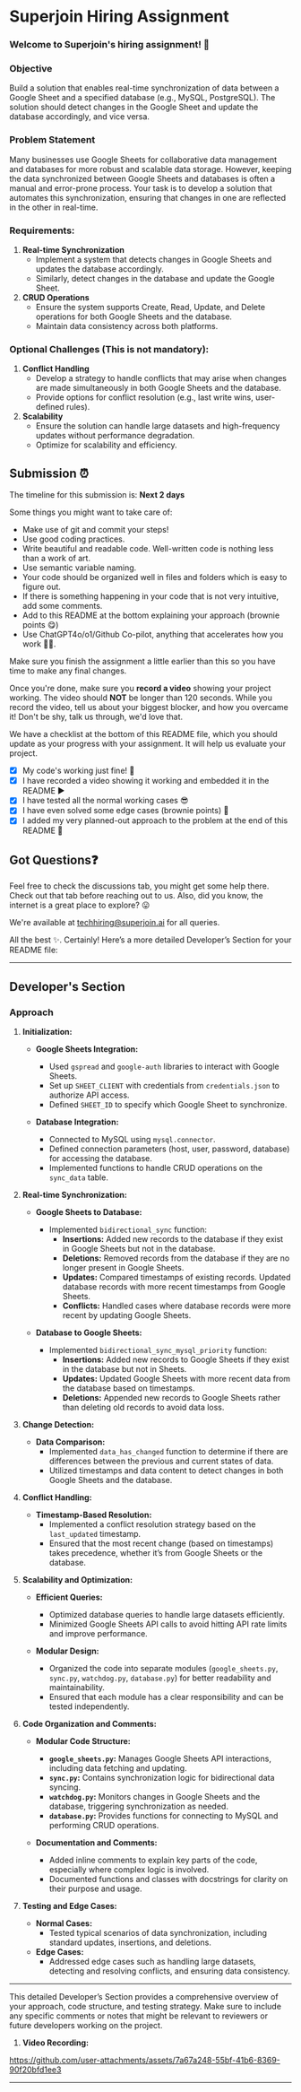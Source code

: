# Superjoin Hiring Assignment

### Welcome to Superjoin's hiring assignment! 🚀

### Objective
Build a solution that enables real-time synchronization of data between a Google Sheet and a specified database (e.g., MySQL, PostgreSQL). The solution should detect changes in the Google Sheet and update the database accordingly, and vice versa.

### Problem Statement
Many businesses use Google Sheets for collaborative data management and databases for more robust and scalable data storage. However, keeping the data synchronized between Google Sheets and databases is often a manual and error-prone process. Your task is to develop a solution that automates this synchronization, ensuring that changes in one are reflected in the other in real-time.

### Requirements:
1. **Real-time Synchronization**
   - Implement a system that detects changes in Google Sheets and updates the database accordingly.
   - Similarly, detect changes in the database and update the Google Sheet.
2. **CRUD Operations**
   - Ensure the system supports Create, Read, Update, and Delete operations for both Google Sheets and the database.
   - Maintain data consistency across both platforms.

### Optional Challenges (This is not mandatory):
1. **Conflict Handling**
   - Develop a strategy to handle conflicts that may arise when changes are made simultaneously in both Google Sheets and the database.
   - Provide options for conflict resolution (e.g., last write wins, user-defined rules).
2. **Scalability**
   - Ensure the solution can handle large datasets and high-frequency updates without performance degradation.
   - Optimize for scalability and efficiency.

## Submission ⏰
The timeline for this submission is: **Next 2 days**

Some things you might want to take care of:
- Make use of git and commit your steps!
- Use good coding practices.
- Write beautiful and readable code. Well-written code is nothing less than a work of art.
- Use semantic variable naming.
- Your code should be organized well in files and folders which is easy to figure out.
- If there is something happening in your code that is not very intuitive, add some comments.
- Add to this README at the bottom explaining your approach (brownie points 😋)
- Use ChatGPT4o/o1/Github Co-pilot, anything that accelerates how you work 💪🏽. 

Make sure you finish the assignment a little earlier than this so you have time to make any final changes.

Once you're done, make sure you **record a video** showing your project working. The video should **NOT** be longer than 120 seconds. While you record the video, tell us about your biggest blocker, and how you overcame it! Don't be shy, talk us through, we'd love that.

We have a checklist at the bottom of this README file, which you should update as your progress with your assignment. It will help us evaluate your project.

- [x] My code's working just fine! 🥳
- [x] I have recorded a video showing it working and embedded it in the README ▶️
- [x] I have tested all the normal working cases 😎
- [x] I have even solved some edge cases (brownie points) 💪
- [x] I added my very planned-out approach to the problem at the end of this README 📜

## Got Questions❓
Feel free to check the discussions tab, you might get some help there. Check out that tab before reaching out to us. Also, did you know, the internet is a great place to explore? 😛

We're available at techhiring@superjoin.ai for all queries. 

All the best ✨.
Certainly! Here’s a more detailed Developer’s Section for your README file:

---

## Developer's Section

### Approach

1. **Initialization:**
   - **Google Sheets Integration:**
     - Used `gspread` and `google-auth` libraries to interact with Google Sheets.
     - Set up `SHEET_CLIENT` with credentials from `credentials.json` to authorize API access.
     - Defined `SHEET_ID` to specify which Google Sheet to synchronize.

   - **Database Integration:**
     - Connected to MySQL using `mysql.connector`.
     - Defined connection parameters (host, user, password, database) for accessing the database.
     - Implemented functions to handle CRUD operations on the `sync_data` table.

2. **Real-time Synchronization:**
   - **Google Sheets to Database:**
     - Implemented `bidirectional_sync` function:
       - **Insertions:** Added new records to the database if they exist in Google Sheets but not in the database.
       - **Deletions:** Removed records from the database if they are no longer present in Google Sheets.
       - **Updates:** Compared timestamps of existing records. Updated database records with more recent timestamps from Google Sheets.
       - **Conflicts:** Handled cases where database records were more recent by updating Google Sheets.

   - **Database to Google Sheets:**
     - Implemented `bidirectional_sync_mysql_priority` function:
       - **Insertions:** Added new records to Google Sheets if they exist in the database but not in Sheets.
       - **Updates:** Updated Google Sheets with more recent data from the database based on timestamps.
       - **Deletions:** Appended new records to Google Sheets rather than deleting old records to avoid data loss.

3. **Change Detection:**
   - **Data Comparison:**
     - Implemented `data_has_changed` function to determine if there are differences between the previous and current states of data.
     - Utilized timestamps and data content to detect changes in both Google Sheets and the database.

4. **Conflict Handling:**
   - **Timestamp-Based Resolution:**
     - Implemented a conflict resolution strategy based on the `last_updated` timestamp.
     - Ensured that the most recent change (based on timestamps) takes precedence, whether it’s from Google Sheets or the database.

5. **Scalability and Optimization:**
   - **Efficient Queries:**
     - Optimized database queries to handle large datasets efficiently.
     - Minimized Google Sheets API calls to avoid hitting API rate limits and improve performance.

   - **Modular Design:**
     - Organized the code into separate modules (`google_sheets.py`, `sync.py`, `watchdog.py`, `database.py`) for better readability and maintainability.
     - Ensured that each module has a clear responsibility and can be tested independently.

6. **Code Organization and Comments:**
   - **Modular Code Structure:**
     - **`google_sheets.py`:** Manages Google Sheets API interactions, including data fetching and updating.
     - **`sync.py`:** Contains synchronization logic for bidirectional data syncing.
     - **`watchdog.py`:** Monitors changes in Google Sheets and the database, triggering synchronization as needed.
     - **`database.py`:** Provides functions for connecting to MySQL and performing CRUD operations.

   - **Documentation and Comments:**
     - Added inline comments to explain key parts of the code, especially where complex logic is involved.
     - Documented functions and classes with docstrings for clarity on their purpose and usage.

7. **Testing and Edge Cases:**
   - **Normal Cases:**
     - Tested typical scenarios of data synchronization, including standard updates, insertions, and deletions.
   - **Edge Cases:**
     - Addressed edge cases such as handling large datasets, detecting and resolving conflicts, and ensuring data consistency.

---

This detailed Developer’s Section provides a comprehensive overview of your approach, code structure, and testing strategy. Make sure to include any specific comments or notes that might be relevant to reviewers or future developers working on the project.
1. **Video Recording:**
   


https://github.com/user-attachments/assets/7a67a248-55bf-41b6-8369-90f20bfd1ee3


---

